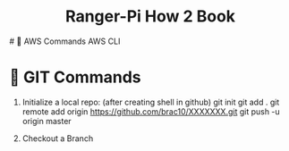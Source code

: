<p align="center">
<h1 align="center">
  Ranger-Pi How 2 Book
</h1>
</p>
# 🚀 AWS Commands
AWS CLI

# 🚀 GIT Commands

1. Initialize a local repo: (after creating shell in github)
git init
git add .
git remote add origin https://github.com/brac10/XXXXXXX.git
git push -u origin master

2. Checkout a Branch
